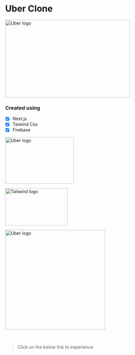# Uber Clone

<img src="https://i.ibb.co/84stgjq/uber-technologies-new-20218114.jpg" alt="Uber logo" style="height: 250px; width:400px;"/>

### **Created using**

- [x] Next.js
- [x] Taiwind Css
- [x] Firebase

<img src="https://anuragbhandari.com/wp-content/uploads/2020/02/nextjs.png" alt="Uber logo" style=" object-fit: cover ; height: 150px; width:220px;"/><br />

<img src="https://www.vectorlogo.zone/logos/tailwindcss/tailwindcss-ar21.png" alt="Tailwind logo" style="height: 120px; width:200px;"/><br />

<img src="https://firebase.google.com/images/social.png" alt="Uber logo"  style=" object-fit: cover height: 180px; width:320px;"/>
<br />
<br />
<br />

> Click on the below link to experience
